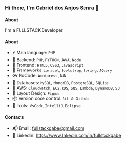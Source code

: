 ### Hi there, I'm Gabriel dos Anjos Senra 👋

#### About
I'm a FULLSTACK Developer.

#### About
- ⚡️ Main language: `PHP`
- 📡 Backend: `PHP`, `PYTHON`, `JAVA`, `Node`
- 🎉 Frontend: `HTML5`, `CSS3`, `Javascript`
- 🔌 Frameworks: `Laravel`, `Bootstrap`, `Spring`, `JQuery`
- 👓 NoCode: `Wordpress`, `N8N`
- 👑 Databases: `MySQL`, `MongoDB`, `PostgreSQL`, `SQLite`
- 👞 AWS: `Cloudwatch`, `EC2`, `RDS`, `SQS`, `Lambda`, `DynamoDB`, `S3`
- 🎨 Layout Design: `Figma` 
- 📦️ Version code control: `Git & Github`
- 🔨 Tools: `VsCode`, `IntelliJ`, `Eclipse`

#### Contacts

- 📬 Email: fullstackgabe@gmail.com
- 👤 Linkedin: https://www.linkedin.com/in/fullstackgabe
